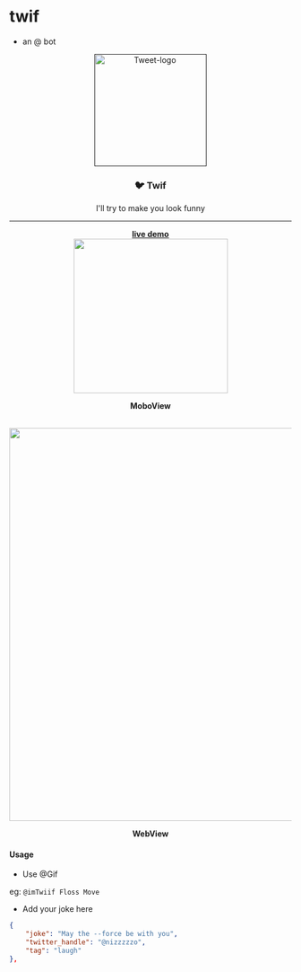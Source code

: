 # twif

- an @ bot

<p align="center">
  <a href="" rel="noopener">
 <img width=200px height=200px src="https://media.giphy.com/media/241LfGhONZv5EWosVV/giphy.gif" alt="Tweet-logo"></a>
</p>
<h3 align="center">🐦 Twif</h3>
<p align="center"> I'll try to make you look funny <br> 
</p>

<hr>

<div align="center">
    <b>
        <a href="https://inishchith.github.io/MeetInTheMiddle/">
            live demo
        </a> 
    </b>
    <br> 
    <img src ="./assets/meetInTheMiddle-2.gif" width=275px >
    <p> <b> MoboView </b><p>
    <br>
    <img src ="./assets/meetInTheMiddle.gif" width=700px>
    <p> <b> WebView </b> <p>
</div>

#### Usage

- Use @Gif

eg: `@imTwiif Floss Move`

- Add your joke here

```json
{
    "joke": "May the --force be with you",
    "twitter_handle": "@nizzzzzo",
    "tag": "laugh"
},
```
